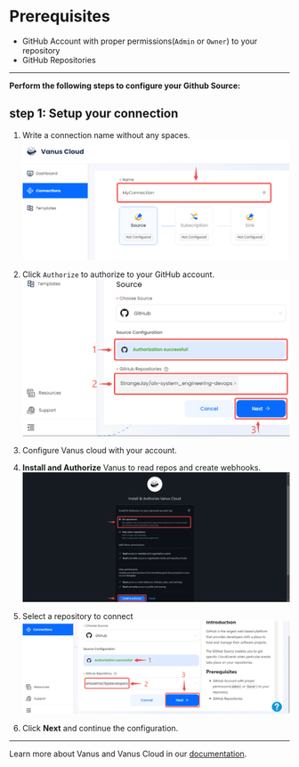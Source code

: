# Prerequisites

- GitHub Account with proper permissions(`Admin` or `Owner`) to your repository
- GitHub Repositories

---

**Perform the following steps to configure your Github Source:**

## step 1: Setup your connection

1. Write a connection name without any spaces.
   ![img.png](images/1.png)  

2. Click `Authorize` to authorize to your GitHub account.
![img.png](images/auth%20successful.png)  

3. Configure Vanus cloud with your account.

4. **Install and Authorize** Vanus to read repos and create webhooks.
![](images/install%20and%20auth.png)  

5. Select a repository to connect
![](images/selectrepo.png)  
6. Click **Next** and continue the configuration.
---

Learn more about Vanus and Vanus Cloud in our [documentation](https://docs.vanus.ai).
